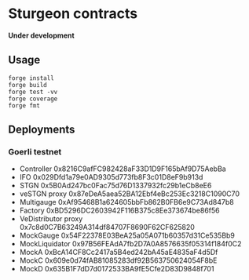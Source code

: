 # Sturgeon contracts

**Under development**

## Usage

```shell
forge install
forge build
forge test -vv
forge coverage
forge fmt
```

## Deployments

### Goerli testnet

* Controller 0x8216C9afFC982428aF33D1D9F165bAf9D75AebBa
* IFO 0x029Dfd1a79e0AD9305d773fb8F3c01D8eF9b913d
* STGN 0x5B0Ad247bc0Fac75d76D1337932fc29b1eCb8eE6
* veSTGN proxy 0x87eDeA5aea52BA12Ebf4eBc253Ec3218C1090C70
* Multigauge 0xAf95468B1a624605bbFb862B0FB6e9C73Ad847b8
* Factory 0xBD5296DC2603942F116B375c8Ee373674be86f56
* VeDistributor proxy 0x7c8d0C7B63249A314df84707F8690F62CF625820
* MockGauge 0x54F22378E03BeA25a05A071b60357d31Ce535Bb9
* MockLiquidator 0x97B56FEAdA7fb2D7A0A8576635f05314f184f0C2
* MockA 0xBcA14CF8Cc2417a5B4ed242bA45aE4835aF4d5Df
* MockC 0x609e0d74fAB81085283df92B563750624054F8bE
* MockD 0x635B1F7dD7d0172533BA9fE5Cfe2D83D9848f701
